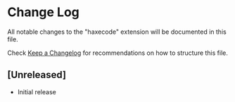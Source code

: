 # Change Log

All notable changes to the "haxecode" extension will be documented in this file.

Check [Keep a Changelog](http://keepachangelog.com/) for recommendations on how to structure this file.

## [Unreleased]

- Initial release